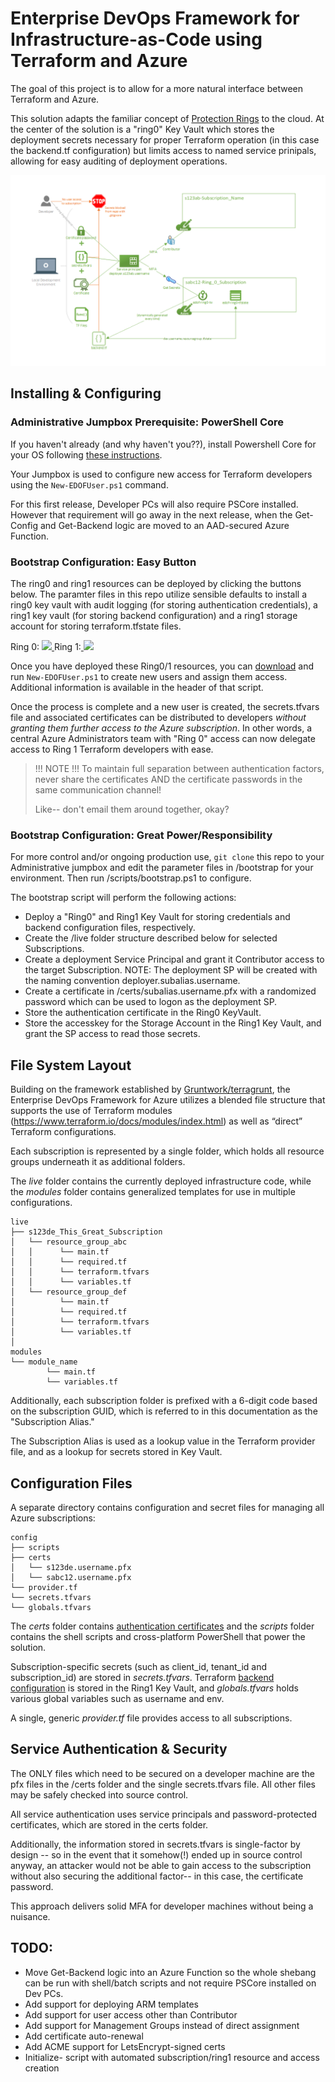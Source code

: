 
# Enterprise DevOps Framework for Infrastructure-as-Code using Terraform and Azure

The goal of this project is to allow for a more natural interface between Terraform and Azure.

This solution adapts the familiar concept of [Protection Rings](https://en.wikipedia.org/wiki/Protection_ring) to the cloud. At the center of the solution is a "ring0" Key Vault which stores the deployment secrets necessary for proper Terraform operation (in this case the backend.tf configuration) but limits access to named service prinipals, allowing for easy auditing of deployment operations.

![Solution Design](/media/Enterprise-Devops-Framework-Azure.png)

## Installing & Configuring
### Administrative Jumpbox Prerequisite: PowerShell Core
If you haven't already (and why haven't you??), install Powershell Core for your OS following [these instructions](https://docs.microsoft.com/en-us/powershell/scripting/install/installing-powershell?view=powershell-6#powershell-core).

Your Jumpbox is used to configure new access for Terraform developers using the `New-EDOFUser.ps1` command.

For this first release, Developer PCs will also require PSCore installed. However that requirement will go away in the next release, when the Get-Config and Get-Backend logic are moved to an AAD-secured Azure Function.

### Bootstrap Configuration: Easy Button

The ring0 and ring1 resources can be deployed by clicking the buttons below. The paramter files in this repo utilize sensible defaults to install a ring0 key vault with audit logging (for storing authentication credentials), a ring1 key vault (for storing backend configuration) and a ring1 storage account for storing terraform.tfstate files. 

Ring 0: <a href="https://portal.azure.com/#create/Microsoft.Template/uri/https%3A%2F%2Fraw.githubusercontent.com%2Ftescales%2Fenterprise-devops-framework%2Fmaster%2Fbootstrap%2Fring0.json" target="_blank"> <img src="http://azuredeploy.net/deploybutton.png"/>  </a> Ring 1:<a href="https://portal.azure.com/#create/Microsoft.Template/uri/https%3A%2F%2Fraw.githubusercontent.com%2Ftescales%2Fenterprise-devops-framework%2Fmaster%2Fbootstrap%2Fring1.json" target="_blank">
    <img src="http://azuredeploy.net/deploybutton.png"/>
</a>

Once you have deployed these Ring0/1 resources, you can [download](https://raw.githubusercontent.com/tescales/enterprise-devops-framework/master/scripts/New-EDOFUser.ps1) and run `New-EDOFUser.ps1` to create new users and assign them access. Additional information is available in the header of that script.

Once the process is complete and a new user is created, the secrets.tfvars file and associated certificates can be distributed to developers *without granting them further access to the Azure subscription*. In other words, a central Azure Administrators team with "Ring 0" access can now delegate access to Ring 1 Terraform developers with ease.

> !!! NOTE !!!
>To maintain full separation between authentication factors, never share the certificates AND the certificate passwords in the same communication channel! 
>
>Like-- don't email them around together, okay?

### Bootstrap Configuration: Great Power/Responsibility
For more control and/or ongoing production use, `git clone` this repo to your Administrative jumpbox and edit the parameter files in /bootstrap for your environment. Then run /scripts/bootstrap.ps1 to configure.

The bootstrap script will perform the following actions:
 * Deploy a "Ring0" and Ring1 Key Vault for storing credentials and backend configuration files, respectively.
 * Create the /live folder structure described below for selected Subscriptions.
 * Create a deployment Service Principal and grant it Contributor access to the target Subscription. 
   NOTE: The deployment SP will be created with the naming convention deployer.subalias.username.
 * Create a certificate in /certs/subalias.username.pfx with a randomized password which can be used to logon as the deployment SP.
 * Store the authentication certificate in the Ring0 KeyVault.
 * Store the accesskey for the Storage Account in the Ring1 Key Vault, and grant the SP access to read those secrets.


## File System Layout
Building on the framework established by [Gruntwork/terragrunt](https://www.gruntwork.io), the Enterprise DevOps Framework for Azure utilizes a blended file structure that supports the use of Terraform modules (https://www.terraform.io/docs/modules/index.html) as well as “direct” Terraform configurations. 

Each subscription is represented by a single folder, which holds all resource groups underneath it as additional folders.

The *live* folder contains the currently deployed infrastructure code, while the *modules* folder contains generalized templates for use in multiple configurations.

    live
    ├── s123de_This_Great_Subscription 
    │   └── resource_group_abc
    │   │      └── main.tf
    │   │      └── required.tf
    │   │      └── terraform.tfvars
    │   │      └── variables.tf
    │   └── resource_group_def
    │          └── main.tf
    │          └── required.tf
    │          └── terraform.tfvars
    │          └── variables.tf
    │   
    modules
    └── module_name
            └── main.tf
            └── variables.tf

Additionally, each subscription folder is prefixed with a 6-digit code based on the subscription GUID, which is referred to in this documentation as the "Subscription Alias." 

The Subscription Alias is used as a lookup value in the Terraform provider file, and as a lookup for secrets stored in Key Vault.

## Configuration Files
A separate directory contains configuration and secret files for managing all Azure subscriptions:

    config
    ├── scripts 
    ├── certs
    │   └── s123de.username.pfx
    │   └── sabc12.username.pfx
    └── provider.tf
    └── secrets.tfvars
    └── globals.tfvars

The *certs* folder contains [authentication certificates](#service-authentication--security) and the *scripts* folder contains the shell scripts and cross-platform PowerShell that power the solution.

Subscription-specific secrets (such as client_id, tenant_id and subscription_id) are stored in *secrets.tfvars*. Terraform [backend configuration](https://www.terraform.io/docs/backends/types/azurerm.html) is stored in the Ring1 Key Vault, and *globals.tfvars* holds various global variables such as username and env.

A single, generic *provider.tf* file provides access to all subscriptions. 

## Service Authentication & Security
The ONLY files which need to be secured on a developer machine are the pfx files in the /certs folder and the single secrets.tfvars file. All other files may be safely checked into source control.

All service authentication uses service principals and password-protected certificates, which are stored in the certs folder. 

Additionally, the information stored in secrets.tfvars is single-factor by design -- so in the event that it somehow(!) ended up in source control anyway, an attacker would not be able to gain access to the subscription without also securing the additional factor-- in this case, the certificate password. 

This approach delivers solid MFA for developer machines without being a nuisance.

## TODO:
 * Move Get-Backend logic into an Azure Function so the whole shebang can be run with shell/batch scripts and not require PSCore installed on Dev PCs.
 * Add support for deploying ARM templates
 * Add support for user access other than Contributor
 * Add support for Management Groups instead of direct assignment
 * Add certificate auto-renewal
 * Add ACME support for LetsEncrypt-signed certs
 * Initialize- script with automated subscription/ring1 resource and access creation